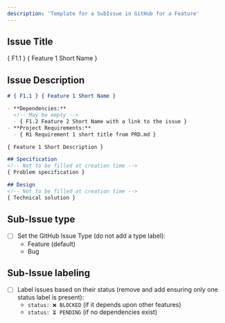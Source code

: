 ```yaml
---
description: 'Template for a SubIssue in GitHub for a Feature'
---
```


## Issue Title

{ F1.1 } { Feature 1 Short Name }

## Issue Description

````markdown
# { F1.1 } { Feature 1 Short Name }

- **Dependencies:** 
  <!-- May be empty -->
  - { F1.2 Feature 2 Short Name with a link to the issue }
- **Project Requirements:** 
  - { R1 Requirement 1 short title from PRD.md }

{ Feature 1 Short Description }

## Specification
<!-- Not to be filled at creation time -->
{ Problem specification }

## Design
<!-- Not to be filled at creation time -->
{ Technical solution }
````

## Sub-Issue type

- [ ] Set the GitHub Issue Type (do not add a type label):
  - Feature (default)
  - Bug

## Sub-Issue labeling

- [ ] Label issues based on their status (remove and add ensuring only one status label is present):
  - `status: ❌ BLOCKED` (if it depends upon other features)
  - `status: ⏳ PENDING` (if no dependencies exist)

<!-- Notes
- Treat "depends upon other features" as: the Dependencies list contains at least one real issue reference (e.g., `#123` or a full issue URL). If empty or explicitly "none", use PENDING.
- Link dependencies using GitHub issue references so they’re clickable.
- Do not add a `feature` label; use the Issue Type instead. -->
